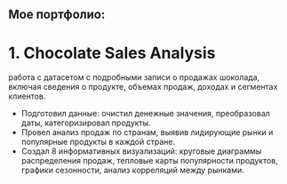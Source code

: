 ## Мое портфолио:
# 1. Chocolate Sales Analysis 
работа с датасетом с подробными записи о продажах шоколада, включая сведения о продукте, объемах продаж, доходах и сегментах клиентов.
- Подготовил данные: очистил денежные значения, преобразовал даты, категоризировал продукты.
- Провел анализ продаж по странам, выявив лидирующие рынки и популярные продукты в каждой стране.
- Создал 8 информативных визуализаций: круговые диаграммы распределения продаж, тепловые карты популярности продуктов, графики сезонности, анализ корреляций между рынками.
